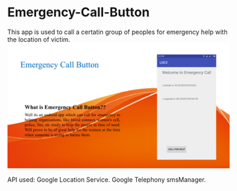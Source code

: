 # Emergency-Call-Button
This app is used to call a certatin group of peoples for emergency help with the location of victim.
![Sample](sample.png)

API used:
Google Location Service.
Google Telephony smsManager.
